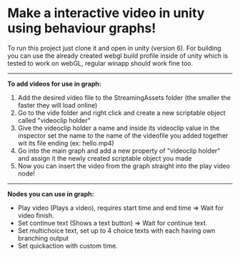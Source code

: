 <H1>Make a interactive video in unity using behaviour graphs!</H1>
To run this project just clone it and open in unity (version 6).
For building you can use the already created webgl build profile inside of unity which is tested to work on webGL, regular winapp should work fine too. 

---

**To add videos for use in graph:**
1. Add the desired video file to the StreamingAssets folder (the smaller the faster they will load online)
2. Go to the vide folder and right click and create a new scriptable object called "videoclip holder"
3. Give the videoclip holder a name and inside its videoclip value in the inspector set the name to the name of the videofile you added together wit its file ending (ex: hello.mp4)
4. Go into the main graph and add a new property of "videoclip holder" and assign it the newly created scriptable object you made
5. Now you can insert the video from the graph straight into the play video node!

---

**Nodes you can use in graph:**
* Play video (Plays a video), requires start time and end time => Wait for video finish.
* Set continue text (Shows a text button) => Wait for continue text.
* Set multichoice text, set up to 4 choice texts with each having own branching output
* Set quickaction with custom time.
  

